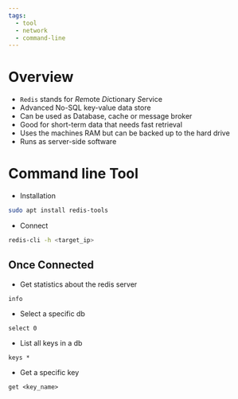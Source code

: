 ```yaml
---
tags:
  - tool
  - network
  - command-line
---
```

# Overview

- `Redis` stands for *Re*mote *Di*ctionary *S*ervice
- Advanced No-SQL key-value data store
- Can be used as Database, cache or message broker
- Good for short-term data that needs fast retrieval
- Uses the machines RAM but can be backed up to the hard drive
- Runs as server-side software

# Command line Tool

- Installation

```bash
sudo apt install redis-tools
```

- Connect

```bash
redis-cli -h <target_ip>
```

## Once Connected

- Get statistics about the redis server

```redis
info
```

- Select a specific db

```redis
select 0
```

- List all keys in a db

```redis
keys *
```

- Get a specific key

```redis
get <key_name>
```
